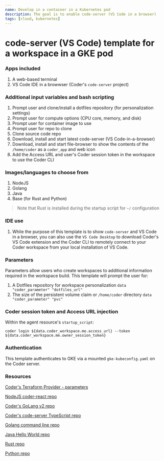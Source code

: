 ```yaml
---
name: Develop in a container in a Kubernetes pod
description: The goal is to enable code-server (VS Code in a browser) 
tags: [cloud, kubernetes]
---
```


# code-server (VS Code) template for a workspace in a GKE pod

### Apps included

1. A web-based terminal
1. VS Code IDE in a browwser (Coder's `code-server` project)

### Additional input variables and bash scripting

1. Prompt user and clone/install a dotfiles repository (for personalization settings)
1. Prompt user for compute options (CPU core, memory, and disk)
1. Prompt user for container image to use
1. Prompt user for repo to clone
1. Clone source code repo
1. Download, install and start latest code-server (VS Code-in-a-browser)
1. Download, install and start file-browser to show the contents of the `/home/coder` as a `coder_app` and web icon
1. Add the Access URL and user's Coder session token in the workspace to use the Coder CLI

### Images/languages to choose from

1. NodeJS
1. Golang
1. Java
1. Base (for Rust and Python)

> Note that Rust is installed during the startup script for `~/` configuration

### IDE use

1. While the purpose of this template is to show `code-server` and VS Code in a browser, you can also use the `VS Code Desktop` to download Coder's VS Code extension and the Coder CLI to remotely connect to your Coder workspace from your local installation of VS Code.

### Parameters

Parameters allow users who create workspaces to additional information required in the workspace build. This template will prompt the user for:

1. A Dotfiles repository for workspace personalization `data "coder_parameter" "dotfiles_url"`
2. The size of the persistent volume claim or `/home/coder` directory `data "coder_parameter" "pvc"`

### Coder session token and Access URL injection

Within the agent resource's `startup_script`:

```hcl
coder login ${data.coder_workspace.me.access_url} --token ${data.coder_workspace.me.owner_session_token}
```

### Authentication

This template authenticates to GKE via a mounted `gke-kubeconfig.yaml` on the Coder server.

### Resources

[Coder's Terraform Provider - parameters](https://registry.terraform.io/providers/coder/coder/latest/docs/data-sources/parameter)

[NodeJS coder-react repo](https://github.com/mark-theshark/coder-react)

[Coder's GoLang v2 repo](https://github.com/coder/coder)

[Coder's code-server TypeScript repo](https://github.com/coder/code-server)

[Golang command line repo](https://github.com/sharkymark/commissions)

[Java Hello World repo](https://github.com/sharkymark/java_helloworld)

[Rust repo](https://github.com/sharkymark/rust-hw)

[Python repo](https://github.com/sharkymark/python_commissions)

